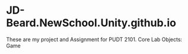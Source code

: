# JD-Beard.NewSchool.Unity.github.io
These are my project and Assignment for PUDT 2101. Core Lab Objects: Game
